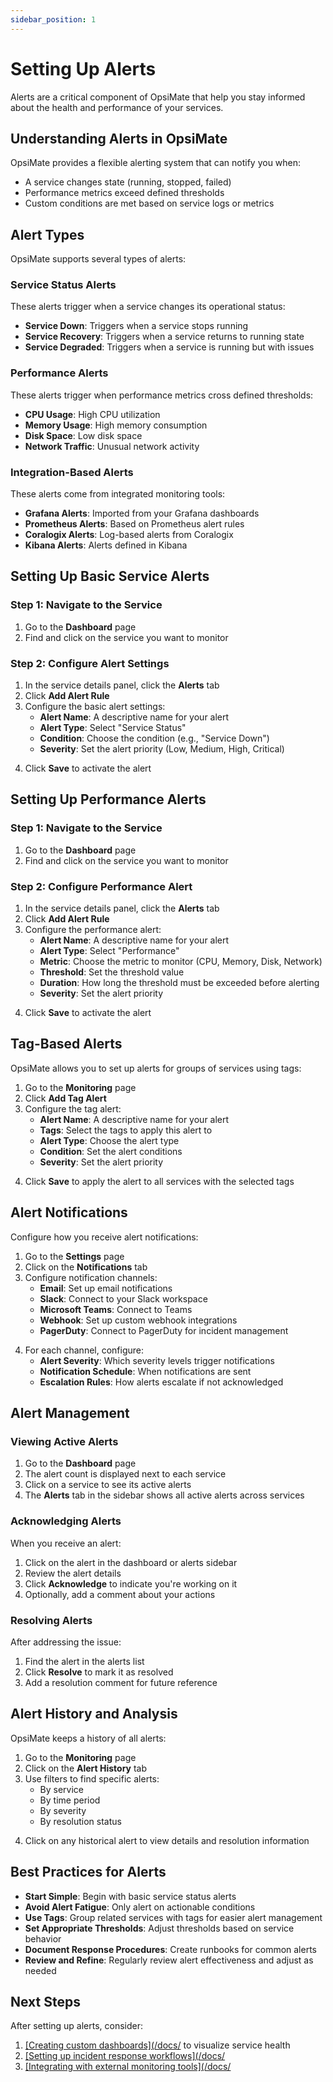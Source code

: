 ```yaml
---
sidebar_position: 1
---
```


# Setting Up Alerts

Alerts are a critical component of OpsiMate that help you stay informed about the health and performance of your services.

## Understanding Alerts in OpsiMate

OpsiMate provides a flexible alerting system that can notify you when:
- A service changes state (running, stopped, failed)
- Performance metrics exceed defined thresholds
- Custom conditions are met based on service logs or metrics

## Alert Types

OpsiMate supports several types of alerts:

### Service Status Alerts

These alerts trigger when a service changes its operational status:
- **Service Down**: Triggers when a service stops running
- **Service Recovery**: Triggers when a service returns to running state
- **Service Degraded**: Triggers when a service is running but with issues

### Performance Alerts

These alerts trigger when performance metrics cross defined thresholds:
- **CPU Usage**: High CPU utilization
- **Memory Usage**: High memory consumption
- **Disk Space**: Low disk space
- **Network Traffic**: Unusual network activity

### Integration-Based Alerts

These alerts come from integrated monitoring tools:
- **Grafana Alerts**: Imported from your Grafana dashboards
- **Prometheus Alerts**: Based on Prometheus alert rules
- **Coralogix Alerts**: Log-based alerts from Coralogix
- **Kibana Alerts**: Alerts defined in Kibana

## Setting Up Basic Service Alerts

### Step 1: Navigate to the Service

1. Go to the **Dashboard** page
2. Find and click on the service you want to monitor

### Step 2: Configure Alert Settings

1. In the service details panel, click the **Alerts** tab
2. Click **Add Alert Rule**
3. Configure the basic alert settings:
   - **Alert Name**: A descriptive name for your alert
   - **Alert Type**: Select "Service Status"
   - **Condition**: Choose the condition (e.g., "Service Down")
   - **Severity**: Set the alert priority (Low, Medium, High, Critical)

<!-- Image placeholder: Basic alert configuration form -->

4. Click **Save** to activate the alert

## Setting Up Performance Alerts

### Step 1: Navigate to the Service

1. Go to the **Dashboard** page
2. Find and click on the service you want to monitor

### Step 2: Configure Performance Alert

1. In the service details panel, click the **Alerts** tab
2. Click **Add Alert Rule**
3. Configure the performance alert:
   - **Alert Name**: A descriptive name for your alert
   - **Alert Type**: Select "Performance"
   - **Metric**: Choose the metric to monitor (CPU, Memory, Disk, Network)
   - **Threshold**: Set the threshold value
   - **Duration**: How long the threshold must be exceeded before alerting
   - **Severity**: Set the alert priority

<!-- Image placeholder: Performance alert configuration settings -->

4. Click **Save** to activate the alert

## Tag-Based Alerts

OpsiMate allows you to set up alerts for groups of services using tags:

1. Go to the **Monitoring** page
2. Click **Add Tag Alert**
3. Configure the tag alert:
   - **Alert Name**: A descriptive name for your alert
   - **Tags**: Select the tags to apply this alert to
   - **Alert Type**: Choose the alert type
   - **Condition**: Set the alert conditions
   - **Severity**: Set the alert priority

<!-- Image placeholder: Tag-based alert configuration -->

4. Click **Save** to apply the alert to all services with the selected tags

## Alert Notifications

Configure how you receive alert notifications:

1. Go to the **Settings** page
2. Click on the **Notifications** tab
3. Configure notification channels:
   - **Email**: Set up email notifications
   - **Slack**: Connect to your Slack workspace
   - **Microsoft Teams**: Connect to Teams
   - **Webhook**: Set up custom webhook integrations
   - **PagerDuty**: Connect to PagerDuty for incident management

<!-- Image placeholder: Alert notification settings -->

4. For each channel, configure:
   - **Alert Severity**: Which severity levels trigger notifications
   - **Notification Schedule**: When notifications are sent
   - **Escalation Rules**: How alerts escalate if not acknowledged

## Alert Management

### Viewing Active Alerts

1. Go to the **Dashboard** page
2. The alert count is displayed next to each service
3. Click on a service to see its active alerts
4. The **Alerts** tab in the sidebar shows all active alerts across services

### Acknowledging Alerts

When you receive an alert:

1. Click on the alert in the dashboard or alerts sidebar
2. Review the alert details
3. Click **Acknowledge** to indicate you're working on it
4. Optionally, add a comment about your actions

### Resolving Alerts

After addressing the issue:

1. Find the alert in the alerts list
2. Click **Resolve** to mark it as resolved
3. Add a resolution comment for future reference

## Alert History and Analysis

OpsiMate keeps a history of all alerts:

1. Go to the **Monitoring** page
2. Click on the **Alert History** tab
3. Use filters to find specific alerts:
   - By service
   - By time period
   - By severity
   - By resolution status

<!-- Image placeholder: Alert history view -->

4. Click on any historical alert to view details and resolution information

## Best Practices for Alerts

- **Start Simple**: Begin with basic service status alerts
- **Avoid Alert Fatigue**: Only alert on actionable conditions
- **Use Tags**: Group related services with tags for easier alert management
- **Set Appropriate Thresholds**: Adjust thresholds based on service behavior
- **Document Response Procedures**: Create runbooks for common alerts
- **Review and Refine**: Regularly review alert effectiveness and adjust as needed

## Next Steps

After setting up alerts, consider:

1. [[Creating custom dashboards](/docs/](/dashboards/creating-dashboards) to visualize service health
2. [[Setting up incident response workflows](/docs/](/advanced/incident-response)
3. [[Integrating with external monitoring tools](/docs/](/integrations/overview)
